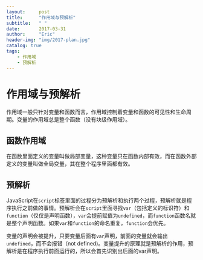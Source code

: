```yaml
---
layout:     post
title:      "作用域与预解析"
subtitle:   " "
date:       2017-03-31
author:     "Eric"
header-img: "img/2017-plan.jpg"
catalog: true
tags:
    - 作用域
    - 预解析
---
```


# 作用域与预解析
作用域一般只针对变量和函数而言，作用域控制着变量和函数的可见性和生命周期。变量的作用域总是整个函数（没有块级作用域）。
## 函数作用域
在函数里面定义的变量叫做局部变量，这种变量只在函数内部有效，而在函数外部定义的变量叫做全局变量，其在整个程序里面都有效。

## 预解析
JavaScript在`script`标签里面的过程分为预解析和执行两个过程，预解析就是程序执行之前做的事情。预解析会在`script`里面寻找`var`（包括定义的标识符）和`function`（仅仅是声明函数），`var`会提前赋值为`undefined`，而`function`函数名就是整个声明函数。如果`var`和`function`的命名重复，`function`会优先。

变量的声明会被提升，只要变量后面有`var`声明，前面的变量就会输出`undefined`，而不会报错（not defined)。变量提升的原理就是预解析的作用，预解析是在程序执行前面运行的，所以会首先识别出后面的var声明。